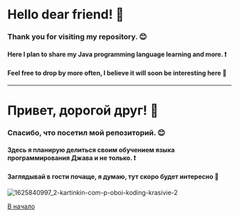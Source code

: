 # **Hello dear friend!** :wave:
### Thank you for visiting my repository. :blush:
#### Here I plan to share my Java programming language learning and more. :exclamation:
#### Feel free to drop by more often, I believe it will soon be interesting here :wolf:
____________________________________________________________________________________
# Привет, дорогой друг! :wave:
### Спасибо, что посетил мой репозиторий. :blush:
#### Здесь я планирую делиться своим обучением языка программирования Джава и не только. :exclamation:
#### Заглядывай в гости почаще, я думаю, тут скоро будет интересно :wolf:

![1625840997_2-kartinkin-com-p-oboi-koding-krasivie-2](https://github.com/mannaro/trivium1984-gmail.com/assets/818808/ffe33442-389e-439f-9440-8c5bfc2b0942)

[В начало](#hello-dear-friend-wave)